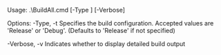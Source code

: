 Usage:
  .\BuildAll.cmd [-Type <Type>] [-Verbose]

Options:
  -Type, -t <Type>      Specifies the build configuration. Accepted values are 'Release' or 'Debug'. 
  (Defaults to 'Release' if not specified)
  
  -Verbose, -v          Indicates whether to display detailed build output
 